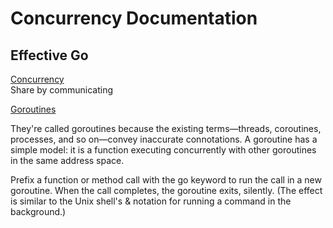 # Concurrency Documentation

## Effective Go
[Concurrency](https://go.dev/doc/effective_go#concurrency)  
Share by communicating

[Goroutines](https://go.dev/doc/effective_go#goroutines)  

They're called goroutines because the existing terms—threads,
coroutines, processes, and so on—convey inaccurate connotations.
A goroutine has a simple model: it is a function executing
concurrently with other goroutines in the same address space.  
    
Prefix a function or method call with the go keyword to run the call in a new goroutine. When the call completes, the goroutine exits, silently. (The effect is similar to the Unix shell's & notation for running a command in the background.)